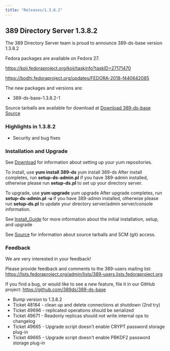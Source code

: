 ```yaml
---
title: "Releases/1.3.8.2"
---
```


389 Directory Server 1.3.8.2
-----------------------------

The 389 Directory Server team is proud to announce 389-ds-base version 1.3.8.2

Fedora packages are available on Fedora 27.

<https://koji.fedoraproject.org/koji/taskinfo?taskID=27171470>

<https://bodhi.fedoraproject.org/updates/FEDORA-2018-f440642085>

The new packages and versions are:

-   389-ds-base-1.3.8.2-1

Source tarballs are available for download at [Download 389-ds-base Source](https://releases.pagure.org/389-ds-base/389-ds-base-1.3.8.2.tar.bz2)

### Highlights in 1.3.8.2

- Security and bug fixes

### Installation and Upgrade 
See [Download](../download.html) for information about setting up your yum repositories.

To install, use **yum install 389-ds** yum install 389-ds After install completes, run **setup-ds-admin.pl** if you have 389-admin installed, otherwise please run **setup-ds.pl** to set up your directory server.

To upgrade, use **yum upgrade** yum upgrade After upgrade completes, run **setup-ds-admin.pl -u** if you have 389-admin installed, otherwise please run **setup-ds.pl** to update your directory server/admin server/console information.

See [Install\_Guide](../legacy/install-guide.html) for more information about the initial installation, setup, and upgrade

See [Source](../development/source.html) for information about source tarballs and SCM (git) access.

### Feedback

We are very interested in your feedback!

Please provide feedback and comments to the 389-users mailing list: <https://lists.fedoraproject.org/admin/lists/389-users.lists.fedoraproject.org>

If you find a bug, or would like to see a new feature, file it in our GitHub project: <https://github.com/389ds/389-ds-base>

- Bump version to 1.3.8.2
- Ticket 48184 - clean up and delete connections at shutdown (2nd try)
- Ticket 49696 - replicated operations should be serialized
- Ticket 49671 - Readonly replicas should not write internal ops to changelog
- Ticket 49665 - Upgrade script doesn't enable CRYPT password storage plug-in
- Ticket 49665 - Upgrade script doesn't enable PBKDF2 password storage plug-in

